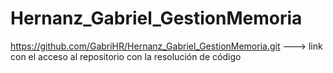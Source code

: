 # Hernanz_Gabriel_GestionMemoria
https://github.com/GabriHR/Hernanz_Gabriel_GestionMemoria.git ---> link con el acceso al repositorio con la resolución de código
